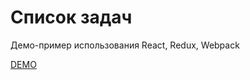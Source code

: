 # Список задач

Демо-пример использования React, Redux, Webpack

[DEMO](https://monochromer.github.io/react-redux-todolist/)
